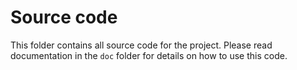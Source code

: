 # Source code

This folder contains all source code for the project. Please read documentation in the `doc` folder for details on how to use this code.